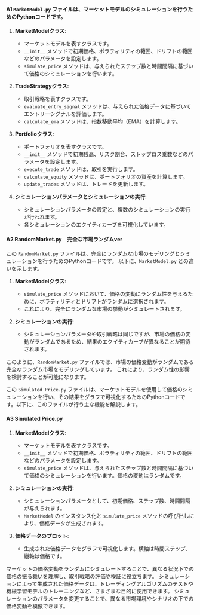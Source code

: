 
#### A1 `MarketModel.py` ファイルは、マーケットモデルのシミュレーションを行うためのPythonコードです。

1. **MarketModelクラス**:
   - マーケットモデルを表すクラスです。
   - `__init__` メソッドで初期価格、ボラティリティの範囲、ドリフトの範囲などのパラメータを設定します。
   - `simulate_price` メソッドは、与えられたステップ数と時間間隔に基づいて価格のシミュレーションを行います。

2. **TradeStrategyクラス**:
   - 取引戦略を表すクラスです。
   - `evaluate_entry_signal` メソッドは、与えられた価格データに基づいてエントリーシグナルを評価します。
   - `calculate_ema` メソッドは、指数移動平均（EMA）を計算します。

3. **Portfolioクラス**:
   - ポートフォリオを表すクラスです。
   - `__init__` メソッドで初期残高、リスク割合、ストップロス乗数などのパラメータを設定します。
   - `execute_trade` メソッドは、取引を実行します。
   - `calculate_equity` メソッドは、ポートフォリオの資産を計算します。
   - `update_trades` メソッドは、トレードを更新します。

4. **シミュレーションパラメータとシミュレーションの実行**:
   - シミュレーションパラメータの設定と、複数のシミュレーションの実行が行われます。
   - 各シミュレーションのエクイティカーブを可視化しています。



#### A2 RandomMarket.py　完全な市場ランダムver

この `RandomMarket.py` ファイルは、完全にランダムな市場のモデリングとシミュレーションを行うためのPythonコードです。
以下に、`MarketModel.py` との違いを示します。

1. **MarketModelクラス**:
    - `simulate_price` メソッドにおいて、価格の変動にランダム性を与えるために、ボラティリティとドリフトがランダムに選択されます。
    - これにより、完全にランダムな市場の挙動がシミュレートされます。

2. **シミュレーションの実行**:
    - シミュレーションパラメータや取引戦略は同じですが、市場の価格の変動がランダムであるため、結果のエクイティカーブが異なることが期待されます。

このように、`RandomMarket.py` ファイルでは、市場の価格変動がランダムである完全なランダム市場をモデリングしています。
これにより、ランダム性の影響を検討することが可能になります。


この `Simulated Price.py` ファイルは、マーケットモデルを使用して価格のシミュレーションを行い、その結果をグラフで可視化するためのPythonコードです。以下に、このファイルが行う主な機能を解説します。



#### A3 Simulated Price.py

1. **MarketModelクラス**:
    - マーケットモデルを表すクラスです。
    - `__init__` メソッドで初期価格、ボラティリティの範囲、ドリフトの範囲などのパラメータを設定します。
    - `simulate_price` メソッドは、与えられたステップ数と時間間隔に基づいて価格のシミュレーションを行います。価格の変動はランダムです。

2. **シミュレーションの実行**:
    - シミュレーションパラメータとして、初期価格、ステップ数、時間間隔が与えられます。
    - `MarketModel` のインスタンス化と `simulate_price` メソッドの呼び出しにより、価格データが生成されます。

3. **価格データのプロット**:
    - 生成された価格データをグラフで可視化します。横軸は時間ステップ、縦軸は価格です。

マーケットの価格変動をランダムにシミュレートすることで、異なる状況下での価格の振る舞いを理解し、取引戦略の評価や検証に役立ちます。
シミュレーションによって生成された価格データは、トレーディングアルゴリズムのテストや機械学習モデルのトレーニングなど、さまざまな目的に使用できます。
シミュレーションのパラメータを変更することで、異なる市場環境やシナリオの下での価格変動を模倣できます。



